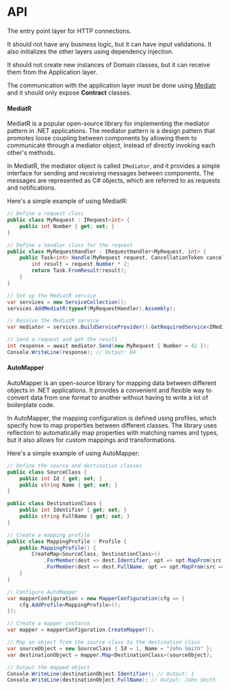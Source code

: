 # API

The entry point layer for HTTP connections.

It should not have any business logic, but it can have input validations. It also initializes the other layers using dependency injection.

It should not create new instances of Domain classes, but it can receive them from the Application layer.

The communication with the application layer must be done using [Mediatr](https://github.com/jbogard/MediatR) and it should only expose **Contract** classes.

#### MediatR

MediatR is a popular open-source library for implementing the mediator pattern in .NET applications. The mediator pattern is a design pattern that promotes loose coupling between components by allowing them to communicate through a mediator object, instead of directly invoking each other's methods.

In MediatR, the mediator object is called `IMediator`, and it provides a simple interface for sending and receiving messages between components. The messages are represented as C# objects, which are referred to as requests and notifications.

Here's a simple example of using MediatR:

```c#
// Define a request class
public class MyRequest : IRequest<int> {
    public int Number { get; set; }
}

// Define a handler class for the request
public class MyRequestHandler : IRequestHandler<MyRequest, int> {
    public Task<int> Handle(MyRequest request, CancellationToken cancellationToken) {
        int result = request.Number * 2;
        return Task.FromResult(result);
    }
}

// Set up the MediatR service
var services = new ServiceCollection();
services.AddMediatR(typeof(MyRequestHandler).Assembly);

// Resolve the MediatR service
var mediator = services.BuildServiceProvider().GetRequiredService<IMediator>();

// Send a request and get the result
int response = await mediator.Send(new MyRequest { Number = 42 });
Console.WriteLine(response); // Output: 84

```

#### AutoMapper

AutoMapper is an open-source library for mapping data between different objects in .NET applications. It provides a convenient and flexible way to convert data from one format to another without having to write a lot of boilerplate code.

In AutoMapper, the mapping configuration is defined using profiles, which specify how to map properties between different classes. The library uses reflection to automatically map properties with matching names and types, but it also allows for custom mappings and transformations.

Here's a simple example of using AutoMapper:

```c#
// Define the source and destination classes
public class SourceClass {
    public int Id { get; set; }
    public string Name { get; set; }
}

public class DestinationClass {
    public int Identifier { get; set; }
    public string FullName { get; set; }
}

// Create a mapping profile
public class MappingProfile : Profile {
    public MappingProfile() {
        CreateMap<SourceClass, DestinationClass>()
            .ForMember(dest => dest.Identifier, opt => opt.MapFrom(src => src.Id))
            .ForMember(dest => dest.FullName, opt => opt.MapFrom(src => src.Name));
    }
}

// Configure AutoMapper
var mapperConfiguration = new MapperConfiguration(cfg => {
    cfg.AddProfile<MappingProfile>();
});

// Create a mapper instance
var mapper = mapperConfiguration.CreateMapper();

// Map an object from the source class to the destination class
var sourceObject = new SourceClass { Id = 1, Name = "John Smith" };
var destinationObject = mapper.Map<DestinationClass>(sourceObject);

// Output the mapped object
Console.WriteLine(destinationObject.Identifier); // Output: 1
Console.WriteLine(destinationObject.FullName); // Output: John Smith

```

